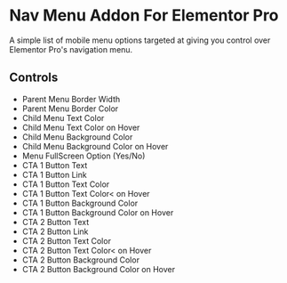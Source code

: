 # Nav Menu Addon For Elementor Pro

A simple list of mobile menu options targeted at giving you control over Elementor Pro's navigation menu.

## Controls

<ul>
    <li>Parent Menu Border Width</li>
    <li>Parent Menu Border Color</li>
    <li>Child Menu Text Color</li>
    <li>Child Menu Text Color on Hover</li>
    <li>Child Menu Background Color</li>
    <li>Child Menu Background Color on Hover</li>
    <li>Menu FullScreen Option (Yes/No)</li>
    <li>CTA 1 Button Text</li>
    <li>CTA 1 Button Link</li>
    <li>CTA 1 Button Text Color</li>
    <li>CTA 1 Button Text Color< on Hover</li>
    <li>CTA 1 Button Background Color</li>
    <li>CTA 1 Button Background Color on Hover</li>
    <li>CTA 2 Button Text</li>
    <li>CTA 2 Button Link</li>
    <li>CTA 2 Button Text Color</li>
    <li>CTA 2 Button Text Color< on Hover</li>
    <li>CTA 2 Button Background Color</li>
    <li>CTA 2 Button Background Color on Hover</li>
</ul>
